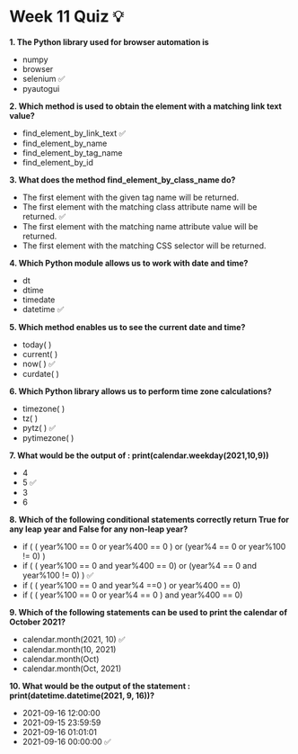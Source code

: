 # Week 11 Quiz 💡

**1. The Python library used for browser automation is**

- numpy
- browser
- selenium  ✅
- pyautogui

**2. Which method is used to obtain the element with a matching link text value?**

- find_element_by_link_text  ✅
- find_element_by_name
- find_element_by_tag_name
- find_element_by_id

**3. What does the method find_element_by_class_name do?**

- The first element with the given tag name will be returned.
- The first element with the matching class attribute name will be returned.  ✅
- The first element with the matching name attribute value will be returned.
- The first element with the matching CSS selector will be returned.

**4. Which Python module allows us to work with date and time?**

- dt
- dtime
- timedate
- datetime  ✅

**5. Which method enables us to see the current date and time?**

- today( )
- current( )
- now( )  ✅
- curdate( )

**6. Which Python library allows us to perform time zone calculations?**

- timezone( )
- tz( )
- pytz( )  ✅
- pytimezone( )

**7. What would be the output of : print(calendar.weekday(2021,10,9))**

- 4
- 5  ✅
- 3
- 6

**8. Which of the following conditional statements correctly return True for any leap year and False for any non-leap year?**

- if ( ( year%100 == 0 or year%400 == 0 ) or (year%4 == 0 or year%100 != 0) )
- if ( ( year%100 == 0 and year%400 == 0) or (year%4 == 0 and year%100 != 0) )  ✅
- if ( ( year%100 == 0 and year%4 ==0 ) or year%400 == 0)
- if ( ( year%100 == 0 or year%4 == 0 ) and year%400 == 0)

**9. Which of the following statements can be used to print the calendar of October 2021?**

- calendar.month(2021, 10)  ✅
- calendar.month(10, 2021)
- calendar.month(Oct)
- calendar.month(Oct, 2021)

**10. What would be the output of the statement : print(datetime.datetime(2021, 9, 16))?**

- 2021-09-16 12:00:00
- 2021-09-15 23:59:59
- 2021-09-16 01:01:01
- 2021-09-16 00:00:00  ✅
